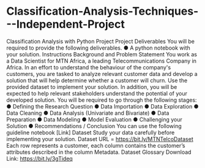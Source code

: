 # Classification-Analysis-Techniques---Independent-Project
Classification Analysis with Python Project
Project Deliverables
You will be required to provide the following deliverables.
● A python notebook with your solution.
Instructions
Background and Problem Statement
You work as a Data Scientist for MTN Africa, a leading Telecommunications Company in
Africa. In an effort to understand the behaviour of the company's customers, you are
tasked to analyze relevant customer data and develop a solution that will help determine
whether a customer will churn. Use the provided dataset to implement your solution. In
addition, you will be expected to help relevant stakeholders understand the potential of
your developed solution.
You will be required to go through the following stages:
● Defining the Research Question
● Data Importation
● Data Exploration
● Data Cleaning
● Data Analysis (Univariate and Bivariate)
● Data Preparation
● Data Modeling
● Model Evaluation
● Challenging your Solution
● Recommendations / Conclusion
You can use the following guideline notebook [Link]
Dataset
Study your data carefully before implementing your solution.
Dataset URL = https://bit.ly/MTNTelcoDataset
Each row represents a customer, each column contains the customer’s attributes
described in the column Metadata.
Dataset Glossary Download Link: https://bit.ly/3gTideq
